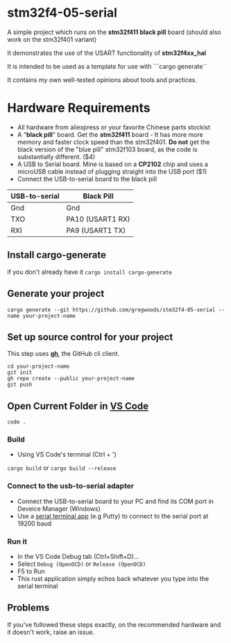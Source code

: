 # stm32f4-05-serial

A simple project which runs on the **stm32f411 black pill** board (should also work on the stm32f401 variant)

It demonstrates the use of the USART functionality of **stm32f4xx_hal**

It is intended to be used as a template for use with ```cargo generate``

It contains my own well-tested opinions about tools and practices. 

# Hardware Requirements

* All hardware from aliexpress or your favorite Chinese parts stockist
* A "**black pill**" board. Get the **stm32f411** board - It has more more memory and faster clock speed than the stm32f401. **Do not** get the black version of the "blue pill" stm32f103 board, as the code is substantially different. ($4)
* A USB to Serial board. Mine is based on a **CP2102** chip and uses a microUSB cable instead of plugging straight into the USB port ($1)
* Connect the USB-to-serial board to the black pill

| USB-to-serial | Black Pill |
| --- | --- |
| Gnd | Gnd |
| TXO | PA10 (USART1 RX) |
| RXI | PA9 (USART1 TX) |

## Install cargo-generate

if you don't already have it
```cargo install cargo-generate```

## Generate your project
```
cargo generate --git https://github.com/gregwoods/stm32f4-05-serial --name your-project-name
```

## Set up source control for your project

This step uses **[gh](https://github.com/cli/cli)**, the GitHub cli client.
```
cd your-project-name
git init
gh repo create --public your-project-name
git push
```

## Open Current Folder in [VS Code](https://code.visualstudio.com/)

```code .```

### Build

* Using VS Code's terminal (Ctrl + ')

```cargo build```
or
```cargo build --release```

### Connect to the usb-to-serial adapter

* Connect the USB-to-serial board to your PC and find its COM port in Deveice Manager (Windows)
* Use a [serial terminal app](https://learn.adafruit.com/windows-tools-for-the-electrical-engineer/serial-terminal) (e.g Putty) to connect to the serial port at 19200 baud

### Run it

* In the VS Code Debug tab (Ctrl+Shift+D)...
* Select ```Debug (OpenOCD)``` or ```Release (OpenOCD)```
* F5 to Run
* This rust application simply echos back whatever you type into the serial terminal

## Problems

If you've followed these steps exactly, on the recommended hardware and it doesn't work, raise an issue.

